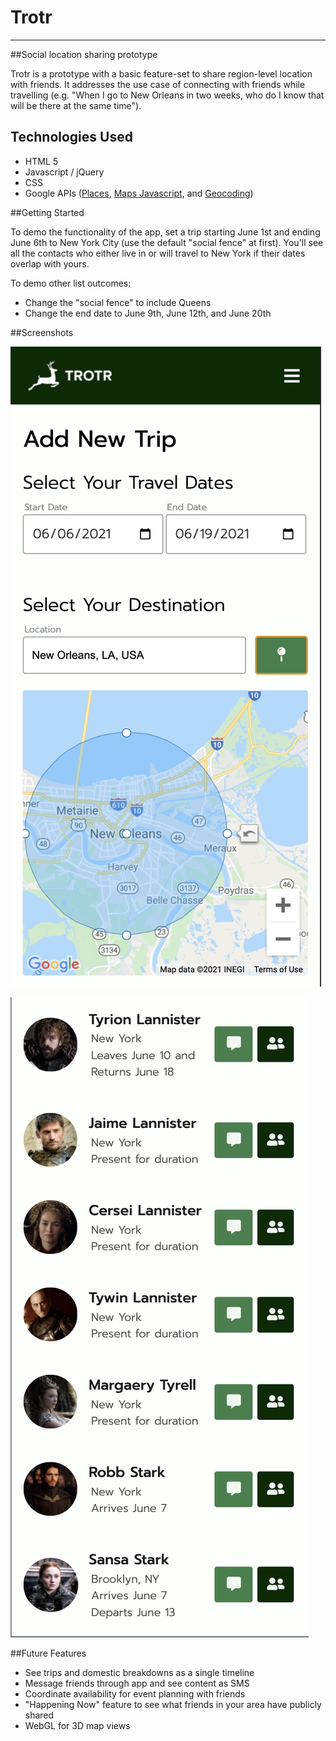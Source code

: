 # Trotr

_____


##Social location sharing prototype

Trotr is a prototype with a basic feature-set to share region-level location with friends. It addresses the use case of connecting with friends while travelling (e.g. "When I go to New Orleans in two weeks, who do I know that will be there at the same time").

## Technologies Used
 - HTML 5
 - Javascript / jQuery
 - CSS
 - Google APIs ([Places](https://developers.google.com/maps/documentation/places/web-service/overview), [Maps Javascript](https://developers.google.com/maps/documentation/javascript/overview), and [Geocoding](https://developers.google.com/maps/documentation/geocoding/overview))


##Getting Started

To demo the functionality of the app, set a trip starting June 1st and ending June 6th to New York City (use the default "social fence" at first). You'll see all the contacts who either live in or will travel to New York if their dates overlap with yours. 

To demo other list outcomes:
 - Change the "social fence" to include Queens
 - Change the end date to June 9th, June 12th, and June 20th

##Screenshots

![screenshot](images/readme/screen5.png)

![screenshot](images/readme/screen6.png)


##Future Features

 - See trips and domestic breakdowns as a single timeline
 - Message friends through app and see content as SMS
 - Coordinate availability for event planning with friends
 - "Happening Now" feature to see what friends in your area have publicly shared
 - WebGL for 3D map views